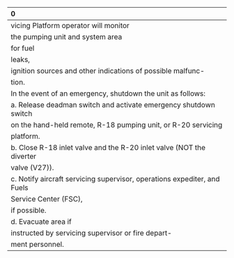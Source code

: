 | 0                                                                        |
|:-------------------------------------------------------------------------|
| vicing Platform operator will monitor                                    |
| the pumping unit and system area                                         |
| for fuel                                                                 |
| leaks,                                                                   |
| ignition sources and other indications of possible malfunc-              |
| tion.                                                                    |
| In the event of an emergency, shutdown the unit as follows:              |
| a. Release deadman switch and activate emergency shutdown switch         |
| on the hand-held remote, R-18 pumping unit, or R-20 servicing            |
| platform.                                                                |
| b. Close R-18 inlet valve and the R-20 inlet valve (NOT the diverter     |
| valve (V27)).                                                            |
| c. Notify aircraft servicing supervisor, operations expediter, and Fuels |
| Service Center (FSC),                                                    |
| if possible.                                                             |
| d. Evacuate area if                                                      |
| instructed by servicing supervisor or fire depart-                       |
| ment personnel.                                                          |